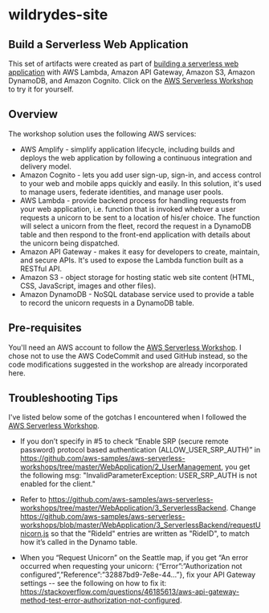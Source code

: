 # wildrydes-site

## Build a Serverless Web Application ##

This set of artifacts were created as part of [building a serverless web application](https://aws.amazon.com/getting-started/projects/build-serverless-web-app-lambda-apigateway-s3-dynamodb-cognito/) with AWS Lambda, Amazon API Gateway, Amazon S3, Amazon DynamoDB, and Amazon Cognito.  Click on the [AWS Serverless Workshop](https://github.com/aws-samples/aws-serverless-workshops/) to try it for yourself.

## Overview ##
The workshop solution uses the following AWS services:
* AWS Amplify - simplify application lifecycle, including builds and deploys the web application by following a continuous integration and delivery model.
* Amazon Cognito - lets you add user sign-up, sign-in, and access control to your web and mobile apps quickly and easily.  In this solution, it's used to manage users, federate identities, and manage user pools.
* AWS Lambda - provide backend process for handling requests from your web application, i.e. function that is invoked whebver a user requests a unicorn to be sent to a location of his/er choice.  The function will select a unicorn from the fleet, record the request in a DynamoDB table and then respond to the front-end application with details about the unicorn being dispatched.
* Amazon API Gateway - makes it easy for developers to create, maintain, and secure APIs.  It's used to expose the Lambda function built as a RESTful API.
* Amazon S3 - object storage for hosting static web site content (HTML, CSS, JavaScript, images and other files).
* Amazon DynamoDB - NoSQL database service used to provide a table to record the unicorn requests in a DynamoDB table.

## Pre-requisites ##
You'll need an AWS account to follow the [AWS Serverless Workshop](https://github.com/aws-samples/aws-serverless-workshops/).  I chose not to use the AWS CodeCommit and used GitHub instead, so the code modifications suggested in the workshop are already incorporated here.

## Troubleshooting Tips ##

I've listed below some of the gotchas I encountered when I followed the [AWS Serverless Workshop](https://github.com/aws-samples/aws-serverless-workshops/).

* If you don’t specify in #5 to check “Enable SRP (secure remote password) protocol based authentication (ALLOW_USER_SRP_AUTH)” in https://github.com/aws-samples/aws-serverless-workshops/tree/master/WebApplication/2_UserManagement, you get the following msg: "InvalidParameterException: USER_SRP_AUTH is not enabled for the client."

* Refer to https://github.com/aws-samples/aws-serverless-workshops/tree/master/WebApplication/3_ServerlessBackend.  Change https://github.com/aws-samples/aws-serverless-workshops/blob/master/WebApplication/3_ServerlessBackend/requestUnicorn.js so that the "RideId" entries are written as "RideID", to match how it’s called in the Dynamo table.

* When you “Request Unicorn” on the Seattle map, if you get “An error occurred when requesting your unicorn: {“Error”:”Authorization not configured”,”Reference”:”32887bd9-7e8e-44…”}, fix your API Gateway settings -- see the following on how to fix it:  https://stackoverflow.com/questions/46185613/aws-api-gateway-method-test-error-authorization-not-configured.



